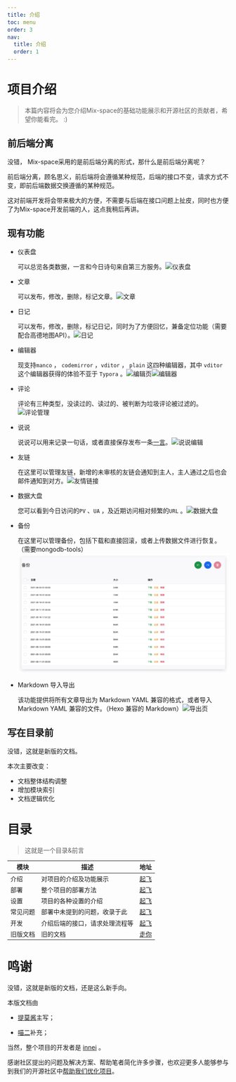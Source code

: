 ```yaml
---
title: 介绍
toc: menu
order: 3
nav:
  title: 介绍
  order: 1
---
```

# 项目介绍

> 本篇内容将会为您介绍Mix-space的基础功能展示和开源社区的贡献者，希望你能看完。 :)

## 前后端分离

没错， Mix-space采用的是前后端分离的形式，那什么是前后端分离呢？

前后端分离，顾名思义，前后端将会遵循某种规范，后端的接口不变，请求方式不变，即前后端数据交换遵循的某种规范。

这对前端开发将会带来极大的方便，不需要与后端在接口问题上扯皮，同时也方便了为Mix-space开发前端的人，这点我稍后再讲。

## 现有功能

- 仪表盘

  可以总览各类数据，一言和今日诗句来自第三方服务。![仪表盘](https://cdn.jsdelivr.net/gh/mx-space/docs-images@latest/images/V0BRMI.png)

- 文章

  可以发布，修改，删除，标记文章。![文章](https://cdn.jsdelivr.net/gh/mx-space/docs-images@latest/images/Vd1kAW.png)

- 日记

  可以发布，修改，删除，标记日记，同时为了方便回忆，兼备定位功能（需要配合高德地图API）。![日记](https://cdn.jsdelivr.net/gh/mx-space/docs-images@latest/images/mAwG4T.png)

- 编辑器

  现支持`manco` ， `codemirror` ，`vditor` ， `plain` 这四种编辑器，其中 `vditor` 这个编辑器获得的体验不亚于 `Typora` 。![编辑页](https://cdn.jsdelivr.net/gh/mx-space/docs-images@latest/images/ROaydk.png)![编辑器](https://cdn.jsdelivr.net/gh/mx-space/docs@latest/docs/images/manco.png)

- 评论

  评论有三种类型，没读过的、读过的、被判断为垃圾评论被过滤的。![评论管理](https://cdn.jsdelivr.net/gh/mx-space/docs-images@latest/images/oNhuO0.png)

- 说说

  说说可以用来记录一句话，或者直接保存发布一条[一言](https://hitokoto.cn/)。![说说编辑](https://cdn.jsdelivr.net/gh/mx-space/docs-images@latest/images/gMs43j.png)

- 友链

  在这里可以管理友链，新增的未审核的友链会通知到主人，主人通过之后也会邮件通知到对方。![友情链接](https://cdn.jsdelivr.net/gh/mx-space/docs-images@latest/images/2rNFVS.png)

- 数据大盘

  您可以看到今日访问的`PV` 、`UA` ，及近期访问相对频繁的`URL` 。![数据大盘](https://cdn.jsdelivr.net/gh/mx-space/docs-images@latest/images/2ke5KU.png)

- 备份

  在这里可以管理备份，包括下载和直接回滚，或者上传数据文件进行恢复。（需要mongodb-tools）![备份](https://raw.githubusercontent.com/mx-space/docs-images/master/images/0cTOSl.png)

- Markdown 导入导出

  该功能提供将所有文章导出为 Markdown YAML 兼容的格式，或者导入 Markdown YAML 兼容的文件。（Hexo 兼容的 Markdown）![导出页](https://cdn.jsdelivr.net/gh/mx-space/docs@latest/docs/images/server-md.png)

## 写在目录前

没错，这就是新版的文档。

本次主要改变：

- 文档整体结构调整
- 增加模块索引
- 文档逻辑优化

# 目录

> 这就是一个目录&前言

| 模块     | 描述                           | 地址                                                     |
| -------- | ------------------------------ | -------------------------------------------------------- |
| 介绍     | 对项目的介绍及功能展示         | [起飞](/feature)                                         |
| 部署     | 整个项目的部署方法             | [起飞](/deploy)                                          |
| 设置     | 项目的各种设置的介绍           | [起飞](/setting)                                         |
| 常见问题 | 部署中未提到的问题，收录于此   | [起飞](/help)                                            |
| 开发     | 介绍后端的接口，请求处理流程等 | [起飞](/dev)                                             |
| 旧版文档 | 旧的文档                       | [走你](https://github.com/mx-space/docs/tree/master/old) |


# 鸣谢
没错，这就是新版的文档，还是这么新手向。

本版文档由

- [提莫酱](https://www.timochan.cn)主写；

- [喵二](https://www.miaoer.xyz)补充；

当然，整个项目的开发者是 [innei](https://innei.ren) 。

感谢社区提出的问题及解决方案、帮助笔者简化许多步骤，也欢迎更多人能够参与到我们的开源社区中[帮助我们优化项目](https://github.com/mx-space)。
